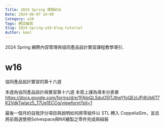 ```yaml
---
Title: 2024 Spring 課程W16
Date: 2024-06-07 14:00
Category: w16
Tags: 網誌編寫
Slug: 2024-Spring-w16-blog-tutorial
Author: kmol
---
```


2024 Spring 網際內容管理與協同產品設計實習課程教學導引.

<!-- PELICAN_END_SUMMARY -->
# w16
協同產品設計實習的第十六週


本週為協同產品設計與實習第十六週
本周上課為填本分表單 https://docs.google.com/forms/d/e/1FAIpQLSduO5lTJtheYfoQEzIJPj8Ub6T7K2VdkTwIarz5_T7Ue1ECCg/viewform?pli=1 

最後一個月的自我評分項目與說明如何將零組件以 STL 轉入 CoppeliaSim，並且將前兩週使用Solvespace與NX繪製之零件完成與組裝